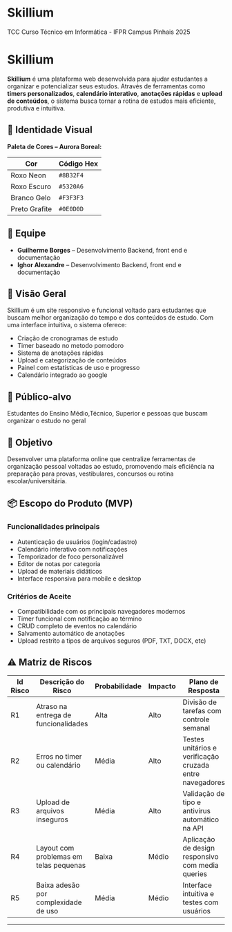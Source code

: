 # Skillium
TCC Curso Técnico em Informática - IFPR Campus Pinhais 2025

# Skillium

**Skillium** é uma plataforma web desenvolvida para ajudar estudantes a organizar e potencializar seus estudos. Através de ferramentas como **timers personalizados**, **calendário interativo**, **anotações rápidas** e **upload de conteúdos**, o sistema busca tornar a rotina de estudos mais eficiente, produtiva e intuitiva.

## 🎨 Identidade Visual

**Paleta de Cores – Aurora Boreal:**

| Cor           | Código Hex |
|---------------|------------|
| Roxo Neon     | `#8B32F4`  |
| Roxo Escuro   | `#5320A6`  |
| Branco Gelo   | `#F3F3F3`  |
| Preto Grafite | `#0E0D0D`  |

## 👥 Equipe

- **Guilherme Borges** – Desenvolvimento Backend, front end e documentação  
- **Ighor Alexandre** – Desenvolvimento Backend, front end e documentação  

## 🎯 Visão Geral

Skillium é um site responsivo e funcional voltado para estudantes que buscam melhor organização do tempo e dos conteúdos de estudo. Com uma interface intuitiva, o sistema oferece:

- Criação de cronogramas de estudo
- Timer baseado no metodo pomodoro
- Sistema de anotações rápidas
- Upload e categorização de conteúdos
- Painel com estatísticas de uso e progresso
- Calendário integrado ao google

## 🧠 Público-alvo

Estudantes do Ensino Médio,Técnico, Superior e pessoas que buscam organizar o estudo no geral

## 🎯 Objetivo

Desenvolver uma plataforma online que centralize ferramentas de organização pessoal voltadas ao estudo, promovendo mais eficiência na preparação para provas, vestibulares, concursos ou rotina escolar/universitária.

## 📦 Escopo do Produto (MVP)

### Funcionalidades principais

- Autenticação de usuários (login/cadastro)
- Calendário interativo com notificações
- Temporizador de foco personalizável
- Editor de notas por categoria
- Upload de materiais didáticos
- Interface responsiva para mobile e desktop

### Critérios de Aceite

- Compatibilidade com os principais navegadores modernos
- Timer funcional com notificação ao término
- CRUD completo de eventos no calendário
- Salvamento automático de anotações
- Upload restrito a tipos de arquivos seguros (PDF, TXT, DOCX, etc)

## ⚠️ Matriz de Riscos

| Id Risco | Descrição do Risco                             | Probabilidade | Impacto | Plano de Resposta                                               | Status do Risco     |
|----------|------------------------------------------------|---------------|---------|------------------------------------------------------------------|----------------------|
| R1       | Atraso na entrega de funcionalidades           | Alta          | Alto    | Divisão de tarefas com controle semanal                         | Em monitoramento     |
| R2       | Erros no timer ou calendário                   | Média         | Alto    | Testes unitários e verificação cruzada entre navegadores        | Em desenvolvimento   |
| R3       | Upload de arquivos inseguros                   | Média         | Alto    | Validação de tipo e antivírus automático na API                 | Em análise           |
| R4       | Layout com problemas em telas pequenas         | Baixa         | Médio   | Aplicação de design responsivo com media queries                | Controlado           |
| R5       | Baixa adesão por complexidade de uso           | Média         | Médio   | Interface intuitiva e testes com usuários                       | Em melhoria contínua |

---








